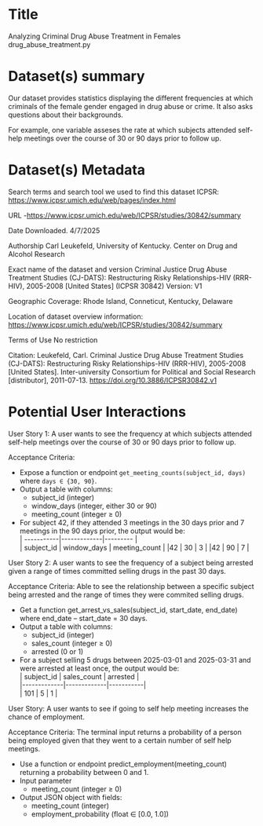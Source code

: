 # Title
Analyzing Criminal Drug Abuse Treatment in Females
drug_abuse_treatment.py

# Dataset(s) summary
Our dataset provides statistics displaying the different frequencies at which
criminals of the female gender engaged in drug abuse or crime. It also asks
questions about their backgrounds.

For example, one variable asseses the rate at which subjects attended self-help
meetings over the course of 30 or 90 days prior to follow up. 

# Dataset(s) Metadata

Search terms and search tool we used to find this dataset
ICPSR: https://www.icpsr.umich.edu/web/pages/index.html 


URL -https://www.icpsr.umich.edu/web/ICPSR/studies/30842/summary 


Date Downloaded.
4/7/2025


Authorship
Carl Leukefeld, University of Kentucky. Center on Drug and Alcohol Research


Exact name of the dataset and version
Criminal Justice Drug Abuse Treatment Studies (CJ-DATS): Restructuring Risky Relationships-HIV (RRR-HIV), 2005-2008 [United States] (ICPSR 30842)
Version: V1


Geographic Coverage:
Rhode Island, Conneticut, Kentucky, Delaware


Location of dataset overview information:
https://www.icpsr.umich.edu/web/ICPSR/studies/30842/summary

Terms of Use
No restriction

Citation:
Leukefeld, Carl. Criminal Justice Drug Abuse Treatment Studies (CJ-DATS): Restructuring Risky Relationships-HIV (RRR-HIV), 2005-2008 [United States]. Inter-university Consortium for Political and Social Research [distributor], 2011-07-13. https://doi.org/10.3886/ICPSR30842.v1

# Potential User Interactions

User Story 1: A user wants to see the frequency at which subjects attended self-help meetings over the course of 30 or 90 days prior to follow up.

Acceptance Criteria:
* Expose a function or endpoint `get_meeting_counts(subject_id, days)` where `days ∈ {30, 90}`.  
* Output a table with columns:  
   - subject_id (integer)  
   - window_days (integer, either 30 or 90)  
   - meeting_count (integer ≥ 0)  
* For subject 42, if they attended 3 meetings in the 30 days prior and 7 meetings in the 90 days prior, the output would be:  
|  -----------|-------------|---------  |  
| subject_id | window_days | meeting_count  |
|42 | 30 | 3 | 
|42 | 90 | 7 |

 



User Story 2: A user wants to see the frequency of a subject being arrested given a range of times committed selling drugs in the past 30 days.

Acceptance Criteria:
Able to see the relationship between a specific subject being arrested and the range of times they were commited selling drugs.
* Get a function get_arrest_vs_sales(subject_id, start_date, end_date) where end_date – start_date = 30 days.
* Output a table with columns:  
   - subject_id (integer)  
   - sales_count (integer ≥ 0)  
   - arrested (0 or 1)  
* For a subject selling 5 drugs between 2025-03-01 and 2025-03-31 and were arrested at least once, the output would be:  
|  subject_id | sales_count | arrested  |  
|-------------|-------------|-----------|  
|  101        | 5           | 1  |  

User Story: A user wants to see if going to self help meeting increases the chance of employment.

Acceptance Criteria:
The terminal input returns a probability of a person being employed given that they went to a certain number of self help meetings. 
* Use a function or endpoint predict_employment(meeting_count) returning a probability between 0 and 1.
* Input parameter
    - meeting_count (integer ≥ 0)
* Output JSON object with fields:
    - meeting_count (integer)
    - employment_probability (float ∈ [0.0, 1.0])
